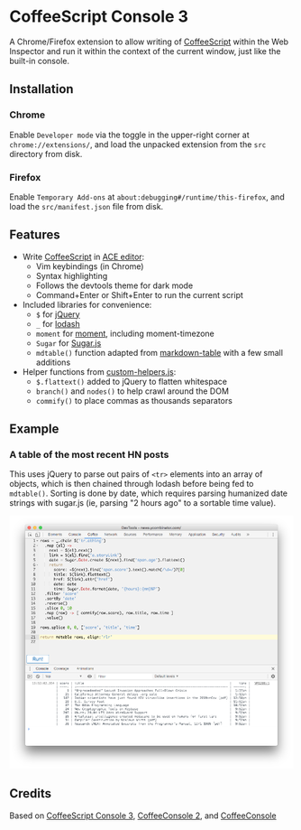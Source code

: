 # CoffeeScript Console 3

A Chrome/Firefox extension to allow writing of
[CoffeeScript](http://coffeescript.org/) within the Web Inspector and run it
within the context of the current window, just like the built-in console.

## Installation

### Chrome

Enable `Developer mode` via the toggle in the upper-right corner at
`chrome://extensions/`, and load the unpacked extension from the `src`
directory from disk.

### Firefox

Enable `Temporary Add-ons` at `about:debugging#/runtime/this-firefox`, and
load the `src/manifest.json` file from disk.

## Features

  * Write [CoffeeScript](https://coffeescript.org) in [ACE editor](http://ace.ajax.org/):
    - Vim keybindings (in Chrome)
    - Syntax highlighting
    - Follows the devtools theme for dark mode
    - Command+Enter or Shift+Enter to run the current script
  * Included libraries for convenience:
    - `$` for [jQuery](https://api.jquery.com/)
    - `_` for [lodash](https://lodash.com/docs/4.17.15)
    - `moment` for [moment](https://momentjs.com/docs/), including moment-timezone
    - `Sugar` for [Sugar.js](https://sugarjs.com/quickstart//)
    - `mdtable()` function adapted from [markdown-table](https://github.com/wooorm/markdown-table)
      with a few small additions
  * Helper functions from [custom-helpers.js](./src/custom-helpers.js):
    - `$.flattext()` added to jQuery to flatten whitespace
    - `branch()` and `nodes()` to help crawl around the DOM
    - `commify()` to place commas as thousands separators

## Example

### A table of the most recent HN posts

This uses jQuery to parse out pairs of `<tr>` elements into an array of
objects, which is then chained through lodash before being fed to `mdtable()`.
Sorting is done by date, which requires parsing humanized date strings with
sugar.js (ie, parsing "2 hours ago" to a sortable time value).

![example: most recent HN posts](./hn-most-recent.png)

## Credits

Based on
[CoffeeScript Console 3](https://github.com/gkovacs/CoffeeScriptConsole),
[CoffeeConsole 2](https://github.com/colldo/CoffeeConsole2), and
[CoffeeConsole](https://github.com/snookca/CoffeeConsole)
